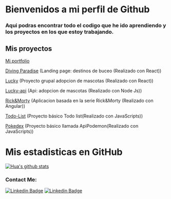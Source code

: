 # Bienvenidos a mi perfil de Github 

### Aqui podras encontrar todo el codigo que he ido aprendiendo y los proyectos en los que estoy trabajando.

## Mis proyectos

[Mi portfolio](https://github.com/DavidDlp/mi_porfolio)

[Diving Paradise](https://github.com/DavidDlp/diving-paradise) (Landing page: destinos de buceo (Realizado con React))

[Lucky](https://github.com/DavidDlp/Project-lucky) (Proyecto grupal adopcion de mascotas (Realizado con React))

[Lucky-api](https://github.com/DavidDlp/project-lucky-api) (Api: adopcion de mascotas (Realizado con Node Js))

[Rick&Morty](https://github.com/DavidDlp/rick-morty-angular) (Aplicacion basada en la serie Rick&Morty (Realizado con Angular))

[Todo-List](https://github.com/DavidDlp/js-todolist) (Proyecto básico Todo list(Realizado con JavaScripts))

[Pokedex](https://github.com/DavidDlp/Pokemon-js) (Proyecto básico llamada ApiPodemon(Realizado con JavaScripts))

# Mis estadisticas en GitHub
[![Hua's github stats](https://github-readme-stats.vercel.app/api?username=DavidDlp&show_icons=true&theme=dark)](https://github.com/DavidDlp/github-readme-stats)

### Contact Me:
[![Linkedin Badge](https://img.shields.io/badge/-David_Dlp-blue?style=flat-square&logo=Linkedin&logoColor=white&link=https://https://www.linkedin.com/in/david-dlp/)](https://www.linkedin.com/in/david-dlp/)
[![Linkedin Badge](https://img.shields.io/badge/-dlpdavid17@gmail.com-c14438?style=flat-square&logo=Gmail&logoColor=white&link=mailto:dlpdavid17@gmail.com)](mailto:dlpdavid17@gmail.com)

